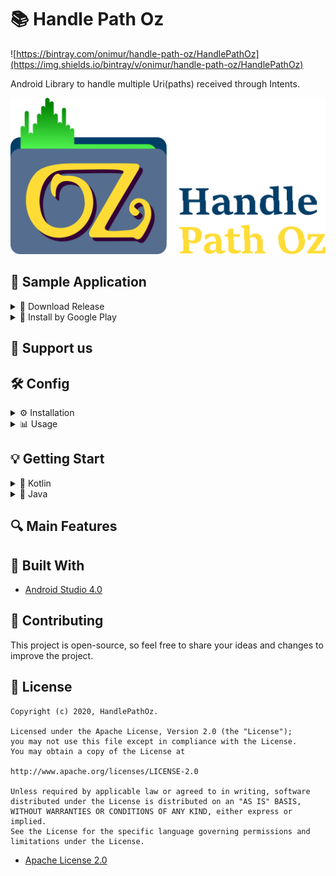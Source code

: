 # 📚 Handle Path Oz

![https://bintray.com/onimur/handle-path-oz/HandlePathOz](https://img.shields.io/bintray/v/onimur/handle-path-oz/HandlePathOz)

Android Library to handle multiple Uri(paths) received through Intents.

![](gitresources/logo_git.png)


## 📱 Sample Application

<details>
  <summary markdown="span"> 🌱 Download Release </summary>
  
  You can download the sample application with the latest release [here](https://github.com/onimur/handle-path-oz/raw/master/app/build/outputs/apk/release/HandlePathOZ.apk).

   ---
  </details>
  
  <details>
    <summary markdown="span"> 🌱 Install by Google Play  </summary>
    
   <p align="left">
   <a href="https://play.google.com/store/apps/details?id=br.com.onimur.sample.handlepathoz" target="_blank">
   <img width="25%" alt="Check HandlePathOz on Google Play" src="https://play.google.com/intl/en_gb/badges/static/images/badges/en_badge_web_generic.png"/>
   </a>
   </p>
 
   </details>
    

## 💞 Support us

## 🛠️ Config
<details>
  <summary markdown="span">⚙️ Installation </summary>
      
   ```kotlin
       implementation 'br.com.onimur:handle-path-oz:1.0.1'
   ```

   ---

  </details>
  

  
  <details>
    <summary markdown="span">📊 Usage </summary>
    
  ```Any config```
  
</details>


## 💡 Getting Start
<details>
  <summary markdown="span">🎲 Kotlin </summary>
  
  ### 💫 Initialization
  1.1 - In Kotlin for the implementation of the Listener you can implement it within the scope of the class, as shown below, or also as shown in item **1.2**:
 
  ```kotlin
  class MainActivity : AppCompatActivity(), HandlePathOzListener {
   //...
   }
  ```
  
  `Alt+Enter` to implement the methods, we will discuss the methods later in the topic **Controller**.
  
  Implement handlePathOz in your `onCreate()` method, as shown below:
  
  
   ```kotlin
    private lateinit var handlePathOz: HandlePathOz

    override fun onCreate(savedInstanceState: Bundle?) {
        super.onCreate(savedInstanceState)
        //Initialize HandlePathOz
        //context, listener
        handlePathOz = HandlePathOz(this, this)
        
    }
   ```

  1.2 - You can also implement the Listener when initializing the class, without having to implement it within the scope of the class:
  
   ```kotlin
      private lateinit var handlePathOz: HandlePathOz
      private val listener = object: HandlePathOzListener{
      //implement methods
      }
  
      override fun onCreate(savedInstanceState: Bundle?) {
          super.onCreate(savedInstanceState)
          //Initialize HandlePathOz
          //context, listener
          handlePathOz = HandlePathOz(this, listener)
          
      }
   ```

     
   2 - After selecting the desired files (The sample application has the entire step) in ```onActivityResult``` leave as follows:
  
  ```kotlin
    @FlowPreview
    override fun onActivityResult(requestCode: Int, resultCode: Int, data: Intent?) {
        super.onActivityResult(requestCode, resultCode, data)
        if ((requestCode == REQUEST_OPEN_GALLERY) and (resultCode == Activity.RESULT_OK)) {
            //This extension retrieves the path of all selected files without treatment.
            val listUri = data.getListUri()

            //with the list you can update some recyclerview and switch to the method that handles Uri's.

            //set list of the Uri to handle
            //in concurrency use:
            // 1                -> for tasks sequentially
            //greater than 1    -> for the number of tasks you want to perform in parallel.
            //Nothing           -> for parallel tasks - by default the value is 10
            handlePathOz.getRealPath(listUri)
            // handlePathOz.getRealPath(listUri, 1)

            //show Progress Loading
        }
    }
   ```
  
  ### 🎮 Controller
  We have two methods in the listeners, one of which is optional:
  
  ```kotlin
      //On Completion (Sucess or Error)
      //If there is a cancellation or error, the entire task that was handled will be returned in the list.
      override fun onRequestHandlePathOz(listPath: List<Pair<Int, String>>, tr: Throwable?) {
          //Hide Progress
          //Update the recyclerview with the list
          yourAdapter.updateListChanged(listPath.map { uri -> Uri.parse(uri.second) })
  
          //Handle any Exception (Optional)
          tr?.let {
              Toast.makeText(this, "${it.message}", Toast.LENGTH_SHORT).show()
          }
      }
  
      //This method is Optional
      override fun onLoading(currentUri: Int) {
          //Update UI with the current Uri
          //progressLoading.setText = "${currentUri}/${listUri.size}"
      }
  ```

  ### ☁️ Cloud files and Unknown Providers
  
  If the selected file was from Dropbox,Google Drive, OneDrive or an unknown file provider, it will then be copied/created in
  InternalStorage/Android/data/your.package.name/files/Temp/sameFileNameAndExtension
  
  When you want to delete the generated files call:
  
```kotlin
   handlePathOz.deleteTemporaryFiles()
```
  
  
  ### 💣 Cancel the tasks
  
  There are two methods for canceling tasks, ```cancelTask()``` and ```onDestroy()```.
  
  **handlePathOz.cancelTask() ->** Can be called as a button action for canceling or by progressBar (As shown in the demo application).
  In the cancellation of the task by this method, all Uri that was treated will be passed in the ```onRequestHandlePathOz()``` method.
  
  **handlePathOz.onDestroy() ->**  It can be called with the Activity or fragment's  ```onDestroy()``` method. 
  This method destroys the task and its cancellation does not update anything and cannot be restarted.
  Example of use:
  ```kotlin
    override fun onDestroy() {
        handlePathOz.onDestroy()
        //You can delete the temporary files here as well.
        super.onDestroy()
    }
  ```
  
  ---
  
</details>

<details>
  <summary markdown="span">🎲 Java</summary>
  
  ### 💫 Initialization
  
  
  
  ### 🎮 Controller
  
  ---
  
</details>

## 🔍 Main Features

## 📐 Built With
  * [Android Studio 4.0](https://developer.android.com/studio)
  
  
## 🧩 Contributing
  This project is open-source, so feel free to share your ideas and changes to improve the project. 
  

## 📃 License
 
    Copyright (c) 2020, HandlePathOz.

    Licensed under the Apache License, Version 2.0 (the "License");
    you may not use this file except in compliance with the License.
    You may obtain a copy of the License at

    http://www.apache.org/licenses/LICENSE-2.0

    Unless required by applicable law or agreed to in writing, software
    distributed under the License is distributed on an "AS IS" BASIS,
    WITHOUT WARRANTIES OR CONDITIONS OF ANY KIND, either express or implied.
    See the License for the specific language governing permissions and
    limitations under the License.

  * [Apache License 2.0](LICENSE.md)
